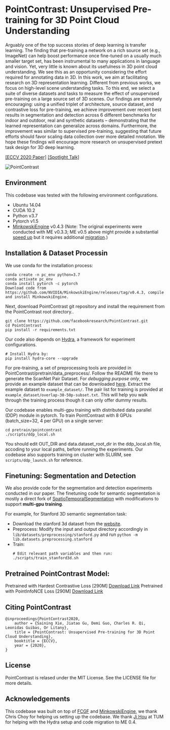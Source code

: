 # PointContrast: Unsupervised Pre-training for 3D Point Cloud Understanding

Arguably one of the top success stories of deep learning is transfer learning. The finding that pre-training a network on a rich source set (e.g., ImageNet) can help boost performance once fine-tuned on a usually much smaller target set, has been instrumental to many applications in language and vision. Yet, very little is known about its usefulness in 3D point cloud understanding. We see this as an opportunity considering the effort required for annotating data in 3D. In this work, we aim at facilitating research on 3D representation learning. Different from previous works, we focus on high-level scene understanding tasks. To this end, we select a suite of diverse datasets and tasks to measure the effect of unsupervised pre-training on a large source set of 3D scenes. Our findings are extremely encouraging: using a unified triplet of architecture, source dataset, and contrastive loss for pre-training, we achieve improvement over recent best results in segmentation and detection across 6 different benchmarks for indoor and outdoor, real and synthetic datasets – demonstrating that the learned representation can generalize across domains. Furthermore, the improvement was similar to supervised pre-training, suggesting that future efforts should favor scaling data collection over more detailed nnotation. We hope these findings will encourage more research on unsupervised pretext task design for 3D deep learning.


[[ECCV 2020 Paper]](https://arxiv.org/abs/2007.10985) [[Spotlight Talk]](https://www.youtube.com/watch?v=MSWfDnnQ8kg)


![PointContrast](assets/point_contrast_pipeline.png)


## Environment
This codebase was tested with the following environment configurations.
- Ubuntu 14.04
- CUDA 10.2
- Python v3.7
- Pytorch v1.5
- [MinkowskiEngine](https://github.com/stanfordvl/MinkowskiEngine) v0.4.3 (Note: The original experiments were conducted with ME v0.3.3; ME v0.5 above might provide a substantial [speed up](https://github.com/chrischoy/MinkowskiEngineBenchmark) but it requires additional [migration](https://github.com/NVIDIA/MinkowskiEngine/wiki/Migration-Guide-from-v0.4.x-to-0.5.x).)


## Installation & Dataset Processin

We use conda for the installation process:
```
conda create -n pc_env python=3.7
conda activate pc_env
conda install pytorch -c pytorch
Download code from https://github.com/NVIDIA/MinkowskiEngine/releases/tag/v0.4.3, compile and install MinkowskiEngine.
```


Next, download PointContrast git repository and install the requirement from the PointContrast root directory..

```
git clone https://github.com/facebookresearch/PointContrast.git
cd PointContrast
pip install -r requirements.txt
```


Our code also depends on [Hydra](https://github.com/facebookresearch/hydra), a framework for experiment configurations.
```
# Install Hydra by:
pip install hydra-core --upgrade
```

For pre-training, a set of preprocessing tools are provided in PointContrast/pretrain/data_preprocess/. Follow the README file there to generate the ScanNet Pair Dataset. For *debugging purpose only*, we provide an example dataset that can be downloaded [here](https://www.dropbox.com/s/9ppm0s4veow0yst/data_f25.tar?dl=0). Extract the example dataset to ``example_dataset/``. The pair list for training is provided at ``example_dataset/overlap-30-50p-subset.txt``. This will help you walk through the training process though it can only offer dummy results.

Our codebase enables multi-gpu training with distributed data parallel (DDP) module in pytorch. 
To train PointContrast with 8 GPUs (batch_size=32, 4 per GPU) on a single server:
```
cd pretrain/pointcontrast
./scripts/ddp_local.sh
```
You should edit OUT_DIR and data.dataset_root_dir in the ddp_local.sh file, accoding to your local paths, before running the experiments.
Our codebase also supports training on cluster with SLURM, see ``scripts/ddp_launch.sh`` for reference.


## Finetuning: Segmentation and Detection
We also provide code for the segmentation and detection experiments conducted in our paper. The finetuning code for semantic segmentation is mostly a direct fork of [SpatioTemporalSegmentation](https://github.com/chrischoy/SpatioTemporalSegmentation) with modifications to support **multi-gpu training**.

For example, for Stanford 3D semantic segmentation task:
- Download the stanford 3d dataset from the [website](http://buildingparser.stanford.edu/dataset.html).
- Preprocess: Modify the input and output directory accordingly in ``lib/datasets/preprocessing/stanford.py`` and run ``python -m lib.datasets.preprocessing.stanford``
- Train: 
    ```
    # Edit relevant path variables and then run:
    ./scripts/train_stanford3d.sh 
    ```
## Pretrained PointContrast Model:
Pretrained with Hardest Contrastive Loss [290M] [Download Link](https://www.dropbox.com/s/la9ih2w2oavpp2z/hardest_contrastive.pth?dl=0)
Pretrained with PointInfoNCE Loss [290M] [Download Link](https://www.dropbox.com/s/uzr88m1lab0abbl/nce.pth?dl=0)


## Citing PointContrast
```
@inproceedings{PointContrast2020,
    author = {Saining Xie, Jiatao Gu, Demi Guo, Charles R. Qi, Leonidas Guibas, Or Litany},
    title = {PointContrast: Unsupervised Pre-training for 3D Point Cloud Understanding},
    booktitle = {ECCV},
    year = {2020},
}
```

## License
PointContrast is relased under the MIT License. See the LICENSE file for more details.

## Acknowledgements
This codebase was built on top of [FCGF]() and [MinkowskiEngine](), we thank Chris Choy for helping us setting up the codebase. 
We thank [Ji Hou]() at TUM for helping with the Hydra setup and code migration to ME 0.4. 
